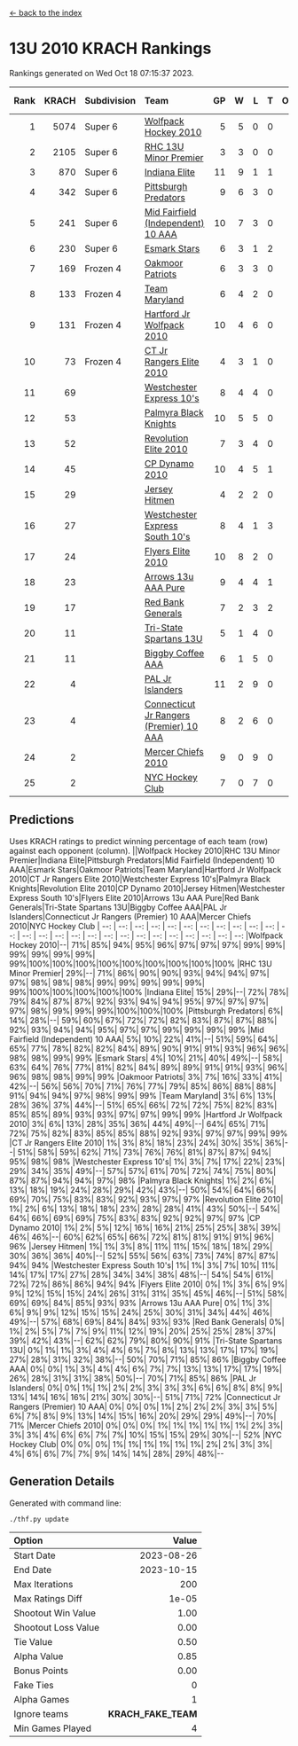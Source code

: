 [<- back to the index](readme.md)
# 13U 2010 KRACH Rankings
Rankings generated on Wed Oct 18 07:15:37 2023.

Rank|KRACH|Subdivision|Team|GP|W|L|T|OTW|OTL|SoS|Exp Wins|Win Diff
---:|---:|:---|:---|---:|---:|---:|---:|---:|---:|---:|---:|---:
1|5074|Super 6|[Wolfpack Hockey 2010](https://gamesheetstats.com/seasons/3664/teams/140960/schedule)|5|5|0|0|0|0|133|5.8|-0.0
2|2105|Super 6|[RHC 13U Minor Premier](https://gamesheetstats.com/seasons/3664/teams/140959/schedule)|3|3|0|0|1|0|83|3.8|-0.0
3|870|Super 6|[Indiana Elite](https://gamesheetstats.com/seasons/3664/teams/144350/schedule)|11|9|1|1|0|0|156|10.4|0.0
4|342|Super 6|[Pittsburgh Predators](https://gamesheetstats.com/seasons/3664/teams/140974/schedule)|9|6|3|0|0|0|308|6.9|0.0
5|241|Super 6|[Mid Fairfield (Independent) 10 AAA](https://gamesheetstats.com/seasons/3664/teams/140956/schedule)|10|7|3|0|1|0|958|7.8|-0.0
6|230|Super 6|[Esmark Stars](https://gamesheetstats.com/seasons/3664/teams/140972/schedule)|6|3|1|2|0|0|270|4.9|0.0
7|169|Frozen 4|[Oakmoor Patriots](https://gamesheetstats.com/seasons/3664/teams/162748/schedule)|6|3|3|0|0|0|350|3.9|0.0
8|133|Frozen 4|[Team Maryland](https://gamesheetstats.com/seasons/3664/teams/140976/schedule)|6|4|2|0|1|0|68|4.8|-0.0
9|131|Frozen 4|[Hartford Jr Wolfpack 2010](https://gamesheetstats.com/seasons/3664/teams/140957/schedule)|10|4|6|0|0|2|1363|4.8|-0.0
10|73|Frozen 4|[CT Jr Rangers Elite 2010](https://gamesheetstats.com/seasons/3664/teams/140955/schedule)|4|3|1|0|0|0|27|3.9|0.0
11|69||[Westchester Express 10's](https://gamesheetstats.com/seasons/3664/teams/140967/schedule)|8|4|4|0|0|0|313|4.8|-0.0
12|53||[Palmyra Black Knights](https://gamesheetstats.com/seasons/3664/teams/140973/schedule)|10|5|5|0|0|0|72|5.9|0.0
13|52||[Revolution Elite 2010](https://gamesheetstats.com/seasons/3664/teams/140975/schedule)|7|3|4|0|0|0|737|3.9|0.0
14|45||[CP Dynamo 2010](https://gamesheetstats.com/seasons/3664/teams/140968/schedule)|10|4|5|1|0|1|109|5.4|0.0
15|29||[Jersey Hitmen](https://gamesheetstats.com/seasons/3664/teams/140961/schedule)|4|2|2|0|0|0|94|2.9|0.0
16|27||[Westchester Express South 10's](https://gamesheetstats.com/seasons/3664/teams/140971/schedule)|8|4|1|3|0|0|35|6.4|0.0
17|24||[Flyers Elite 2010](https://gamesheetstats.com/seasons/3664/teams/140963/schedule)|10|8|2|0|0|0|9|8.9|0.0
18|23||[Arrows 13u AAA Pure](https://gamesheetstats.com/seasons/3664/teams/140965/schedule)|9|4|4|1|0|0|34|5.4|0.0
19|17||[Red Bank Generals](https://gamesheetstats.com/seasons/3664/teams/140962/schedule)|7|2|3|2|0|1|70|3.9|0.0
20|11||[Tri-State Spartans 13U](https://gamesheetstats.com/seasons/3664/teams/144349/schedule)|5|1|4|0|1|0|234|1.9|0.0
21|11||[Biggby Coffee AAA](https://gamesheetstats.com/seasons/3664/teams/144347/schedule)|6|1|5|0|0|1|325|1.9|0.0
22|4||[PAL Jr Islanders](https://gamesheetstats.com/seasons/3664/teams/140969/schedule)|11|2|9|0|0|0|23|2.9|0.0
23|4||[Connecticut Jr Rangers (Premier) 10 AAA](https://gamesheetstats.com/seasons/3664/teams/140958/schedule)|8|2|6|0|0|0|27|2.9|0.0
24|2||[Mercer Chiefs 2010](https://gamesheetstats.com/seasons/3664/teams/140964/schedule)|9|0|9|0|0|0|34|0.9|0.0
25|2||[NYC Hockey Club](https://gamesheetstats.com/seasons/3664/teams/140966/schedule)|7|0|7|0|0|0|80|0.9|0.0

## Predictions
Uses KRACH ratings to predict winning percentage of each team (row) against each opponent (column).
||Wolfpack Hockey 2010|RHC 13U Minor Premier|Indiana Elite|Pittsburgh Predators|Mid Fairfield (Independent) 10 AAA|Esmark Stars|Oakmoor Patriots|Team Maryland|Hartford Jr Wolfpack 2010|CT Jr Rangers Elite 2010|Westchester Express 10's|Palmyra Black Knights|Revolution Elite 2010|CP Dynamo 2010|Jersey Hitmen|Westchester Express South 10's|Flyers Elite 2010|Arrows 13u AAA Pure|Red Bank Generals|Tri-State Spartans 13U|Biggby Coffee AAA|PAL Jr Islanders|Connecticut Jr Rangers (Premier) 10 AAA|Mercer Chiefs 2010|NYC Hockey Club
| --: | --: | --: | --: | --: | --: | --: | --: | --: | --: | --: | --: | --: | --: | --: | --: | --: | --: | --: | --: | --: | --: | --: | --: | --: | --: 
|Wolfpack Hockey 2010|--| 71%| 85%| 94%| 95%| 96%| 97%| 97%| 97%| 99%| 99%| 99%| 99%| 99%| 99%| 99%|100%|100%|100%|100%|100%|100%|100%|100%|100%
|RHC 13U Minor Premier| 29%|--| 71%| 86%| 90%| 90%| 93%| 94%| 94%| 97%| 97%| 98%| 98%| 98%| 99%| 99%| 99%| 99%| 99%| 99%|100%|100%|100%|100%|100%
|Indiana Elite| 15%| 29%|--| 72%| 78%| 79%| 84%| 87%| 87%| 92%| 93%| 94%| 94%| 95%| 97%| 97%| 97%| 97%| 98%| 99%| 99%| 99%|100%|100%|100%
|Pittsburgh Predators|  6%| 14%| 28%|--| 59%| 60%| 67%| 72%| 72%| 82%| 83%| 87%| 87%| 88%| 92%| 93%| 94%| 94%| 95%| 97%| 97%| 99%| 99%| 99%| 99%
|Mid Fairfield (Independent) 10 AAA|  5%| 10%| 22%| 41%|--| 51%| 59%| 64%| 65%| 77%| 78%| 82%| 82%| 84%| 89%| 90%| 91%| 91%| 93%| 96%| 96%| 98%| 98%| 99%| 99%
|Esmark Stars|  4%| 10%| 21%| 40%| 49%|--| 58%| 63%| 64%| 76%| 77%| 81%| 82%| 84%| 89%| 89%| 91%| 91%| 93%| 96%| 96%| 98%| 98%| 99%| 99%
|Oakmoor Patriots|  3%|  7%| 16%| 33%| 41%| 42%|--| 56%| 56%| 70%| 71%| 76%| 77%| 79%| 85%| 86%| 88%| 88%| 91%| 94%| 94%| 97%| 98%| 99%| 99%
|Team Maryland|  3%|  6%| 13%| 28%| 36%| 37%| 44%|--| 51%| 65%| 66%| 72%| 72%| 75%| 82%| 83%| 85%| 85%| 89%| 93%| 93%| 97%| 97%| 99%| 99%
|Hartford Jr Wolfpack 2010|  3%|  6%| 13%| 28%| 35%| 36%| 44%| 49%|--| 64%| 65%| 71%| 72%| 75%| 82%| 83%| 85%| 85%| 88%| 92%| 93%| 97%| 97%| 99%| 99%
|CT Jr Rangers Elite 2010|  1%|  3%|  8%| 18%| 23%| 24%| 30%| 35%| 36%|--| 51%| 58%| 59%| 62%| 71%| 73%| 76%| 76%| 81%| 87%| 87%| 94%| 95%| 98%| 98%
|Westchester Express 10's|  1%|  3%|  7%| 17%| 22%| 23%| 29%| 34%| 35%| 49%|--| 57%| 57%| 61%| 70%| 72%| 74%| 75%| 80%| 87%| 87%| 94%| 94%| 97%| 98%
|Palmyra Black Knights|  1%|  2%|  6%| 13%| 18%| 19%| 24%| 28%| 29%| 42%| 43%|--| 50%| 54%| 64%| 66%| 69%| 70%| 75%| 83%| 83%| 92%| 93%| 97%| 97%
|Revolution Elite 2010|  1%|  2%|  6%| 13%| 18%| 18%| 23%| 28%| 28%| 41%| 43%| 50%|--| 54%| 64%| 66%| 69%| 69%| 75%| 83%| 83%| 92%| 92%| 97%| 97%
|CP Dynamo 2010|  1%|  2%|  5%| 12%| 16%| 16%| 21%| 25%| 25%| 38%| 39%| 46%| 46%|--| 60%| 62%| 65%| 66%| 72%| 81%| 81%| 91%| 91%| 96%| 96%
|Jersey Hitmen|  1%|  1%|  3%|  8%| 11%| 11%| 15%| 18%| 18%| 29%| 30%| 36%| 36%| 40%|--| 52%| 55%| 56%| 63%| 73%| 74%| 87%| 87%| 94%| 94%
|Westchester Express South 10's|  1%|  1%|  3%|  7%| 10%| 11%| 14%| 17%| 17%| 27%| 28%| 34%| 34%| 38%| 48%|--| 54%| 54%| 61%| 72%| 72%| 86%| 86%| 94%| 94%
|Flyers Elite 2010|  0%|  1%|  3%|  6%|  9%|  9%| 12%| 15%| 15%| 24%| 26%| 31%| 31%| 35%| 45%| 46%|--| 51%| 58%| 69%| 69%| 84%| 85%| 93%| 93%
|Arrows 13u AAA Pure|  0%|  1%|  3%|  6%|  9%|  9%| 12%| 15%| 15%| 24%| 25%| 30%| 31%| 34%| 44%| 46%| 49%|--| 57%| 68%| 69%| 84%| 84%| 93%| 93%
|Red Bank Generals|  0%|  1%|  2%|  5%|  7%|  7%|  9%| 11%| 12%| 19%| 20%| 25%| 25%| 28%| 37%| 39%| 42%| 43%|--| 62%| 62%| 79%| 80%| 90%| 91%
|Tri-State Spartans 13U|  0%|  1%|  1%|  3%|  4%|  4%|  6%|  7%|  8%| 13%| 13%| 17%| 17%| 19%| 27%| 28%| 31%| 32%| 38%|--| 50%| 70%| 71%| 85%| 86%
|Biggby Coffee AAA|  0%|  0%|  1%|  3%|  4%|  4%|  6%|  7%|  7%| 13%| 13%| 17%| 17%| 19%| 26%| 28%| 31%| 31%| 38%| 50%|--| 70%| 71%| 85%| 86%
|PAL Jr Islanders|  0%|  0%|  1%|  1%|  2%|  2%|  3%|  3%|  3%|  6%|  6%|  8%|  8%|  9%| 13%| 14%| 16%| 16%| 21%| 30%| 30%|--| 51%| 71%| 72%
|Connecticut Jr Rangers (Premier) 10 AAA|  0%|  0%|  0%|  1%|  2%|  2%|  2%|  3%|  3%|  5%|  6%|  7%|  8%|  9%| 13%| 14%| 15%| 16%| 20%| 29%| 29%| 49%|--| 70%| 71%
|Mercer Chiefs 2010|  0%|  0%|  0%|  1%|  1%|  1%|  1%|  1%|  1%|  2%|  3%|  3%|  3%|  4%|  6%|  6%|  7%|  7%| 10%| 15%| 15%| 29%| 30%|--| 52%
|NYC Hockey Club|  0%|  0%|  0%|  1%|  1%|  1%|  1%|  1%|  1%|  2%|  2%|  3%|  3%|  4%|  6%|  6%|  7%|  7%|  9%| 14%| 14%| 28%| 29%| 48%|--

## Generation Details

Generated with command line:
```
./thf.py update
```

| Option | Value |
| :----- | ----: |
| Start Date | 2023-08-26 |
| End Date | 2023-10-15 |
| Max Iterations | 200 |
| Max Ratings Diff | 1e-05 |
| Shootout Win Value | 1.00 |
| Shootout Loss Value | 0.00 |
| Tie Value | 0.50 |
| Alpha Value | 0.85 |
| Bonus Points | 0.00 |
| Fake Ties | 0 |
| Alpha Games | 1 |
| Ignore teams | __KRACH_FAKE_TEAM__ |
| Min Games Played | 4 |

